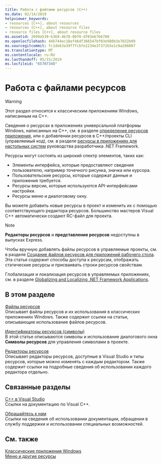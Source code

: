 ```yaml
---
title: Работа с файлами ресурсов (C++)
ms.date: 02/14/2019
helpviewer_keywords:
- resources [C++], about resources
- resources [C++], about resource files
- resource files [C++], about resource files
ms.assetid: 2699a539-b369-4b78-80f0-df03eb7b6780
ms.openlocfilehash: 44b744ec18ef46df366547bf03e980b3e7032b09
ms.sourcegitcommit: fc1de63a39f7fcbfe2234e3f372b5e1c6a286087
ms.translationtype: MT
ms.contentlocale: ru-RU
ms.lasthandoff: 05/15/2019
ms.locfileid: "65707348"
---
```

# <a name="working-with-resource-files"></a>Работа с файлами ресурсов

> [!WARNING]
> Этот раздел относится к классическим приложениям Windows, написанным на C++.
>
> Сведения о ресурсах в приложениях универсальной платформы Windows, написанных на C++, см. в разделе [определение ресурсов приложения](/windows/uwp/app-resources/), или о добавлении ресурсов в C++/проекты CLI (управляемый код), см. в разделе [ресурсы в приложениях для настольных систем](/dotnet/framework/resources/index) руководства разработчика .NET Framework.

Ресурсы могут состоять из широкий спектр элементов, таких как:

- Элементы интерфейса, которые предоставляют сведения пользователю, например точечного рисунка, значка или курсора.
- Пользовательские ресурсы, которые содержат данные и приложения требуется.
- Ресурсы версии, которые используются API-интерфейсами настройки.
- Ресурсы меню и диалоговому окну.

Вы можете добавить новые ресурсы в проект и изменить их с помощью соответствующего редактора ресурсов. Большинство мастеров Visual C++ автоматически создают RC-файл для проекта.

> [!NOTE]
> **Редакторы ресурсов** и **представление ресурсов** недоступны в выпусках Express.

Чтобы вручную добавлять файлы ресурсов в управляемые проекты, см. в разделе [Создание файлов ресурсов для приложений рабочего стола](/dotnet/framework/resources/creating-resource-files-for-desktop-apps). Эта статья содержит способы доступа к ресурсам, отображать статические ресурсы и присваивать строки ресурсов свойствам.

Глобализация и локализация ресурсов в управляемых приложениях, см. в разделе [Globalizing and Localizing .NET Framework Applications](/dotnet/standard/globalization-localization/index).

## <a name="in-this-section"></a>В этом разделе

[Файлы ресурсов](../windows/resource-files-visual-studio.md)<br/>
Описывает файлы ресурсов и их использования в классических приложениях Windows. Также содержит ссылки на статьи, описывающие использование файлов ресурсов.

[Идентификаторы ресурсов (символы)](../windows/symbols-resource-identifiers.md)<br/>
В этой статье описываются символы и использование диалогового окна **Символы ресурсов** для управления символами в проекте.

[Редакторы ресурсов](../windows/resource-editors.md)<br/>
Описывает редакторы ресурсов, доступные в Visual Studio и типы ресурсов, которые можно изменять с каждым редактором. Также содержит ссылки на подробные сведения об использовании каждого редактора отдельно.

## <a name="related-sections"></a>Связанные разделы

[C++ в Visual Studio](../overview/visual-cpp-in-visual-studio.md)<br/>
Ссылки на документацию по Visual C++.

[Обращайтесь к нам](/visualstudio/ide/talk-to-us)<br/>
Ссылки на сведения об использовании документации, обращении в службу поддержки и использовании специальных возможностей.

## <a name="see-also"></a>См. также

[Классические приложения Windows](../windows/windows-desktop-applications-cpp.md)<br/>
[Меню и другие ресурсы](https://msdn.microsoft.com/library/windows/desktop/ms632583.aspx)